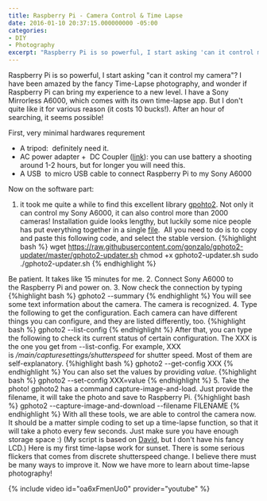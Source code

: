 ```yaml
---
title: Raspberry Pi - Camera Control & Time Lapse
date: 2016-01-10 20:37:15.000000000 -05:00
categories:
- DIY
- Photography
excerpt: "Raspberry Pi is so powerful, I start asking 'can it control my camera'? "
---
```

Raspberry Pi is so powerful, I start asking "can it control my camera"? I have been amazed by the fancy Time-Lapse photography, and wonder if Raspberry Pi can bring my experience to a new level. I have a Sony Mirrorless A6000, which comes with its own time-lapse app. But I don't quite like it for various reason (it costs 10 bucks!).
After an hour of searching, it seems possible!

First, very minimal hardwares requrement

* A tripod:  definitely need it.
* AC power adapter +  DC Coupler ([link](http://www.amazon.com/gp/product/B0083EQS3I?psc=1&amp;redirect=true&amp;ref_=ox_sc_act_title_1&amp;smid=AA3DL1YN5S7YK)): you can use battery a shooting around 1-2 hours, but for longer you will need this.
* A USB  to micro USB cable to connect Raspberry Pi to my Sony A6000

Now on the software part:
1. it took me quite a while to find this excellent library [gpohto2](http://gphoto.sourceforge.net/). Not only it can control my Sony A6000, it can also control more than 2000 cameras! Installation guide looks lengthy, but luckily some nice people has put everything together in a single [file](https://github.com/gonzalo/gphoto2-updater).  All you need to do is to copy and paste this following code, and select the stable version.
{%highlight bash %}
wget https://raw.githubusercontent.com/gonzalo/gphoto2-updater/master/gphoto2-updater.sh 
chmod +x gphoto2-updater.sh 
sudo ./gphoto2-updater.sh
{% endhighlight %}

Be patient. It takes like 15 minutes for me.
2. Connect Sony A6000 to the Raspberry Pi and power on.
3. Now check the connection by typing
{%highlight bash %}
gphoto2 --summary
{% endhighlight %}
You will see some text information about the camera. The camera is recognized.
4. Type the following to get the configuration. Each camera can have different things you can configure, and they are listed differently, too.
{%highlight bash %}
gphoto2 --list-config
{% endhighlight %}
After that, you can type the following to check its current status of certain configuration. The XXX is the one you get from --list-config. For example, XXX is _/main/capturesettings/shutterspeed_ for shutter speed. Most of them are self-explanatory.
{%highlight bash %}
gphoto2 --get-config XXX
{% endhighlight %}
You can also set the values by providing _value_.
{%highlight bash %}
gphoto2 --set-config XXX=value
{% endhighlight %}
5. Take the photo! gphoto2 has a command capture-image-and-load. Just provide the filename, it will take the photo and save to Raspberry Pi.
{%highlight bash %}
gphoto2 --capture-image-and-download --filename FILENAME
{% endhighlight %}
With all these tools, we are able to control the camera now. It should be a matter simple coding to set up a time-lapse function, so that it will take a photo every few seconds. Just make sure you have enough storage space :)
(My script is based on [David](http://blog.davidsingleton.org/raspberry-pi-timelapse-controller/), but I don't have his fancy LCD.)
Here is my first time-lapse work for sunset. There is some serious flickers that comes from discrete shutterspeed change. I believe there must be many ways to improve it. Now we have more to learn about time-lapse photography!

{% include video id="oa6xFmenUo0" provider="youtube" %}